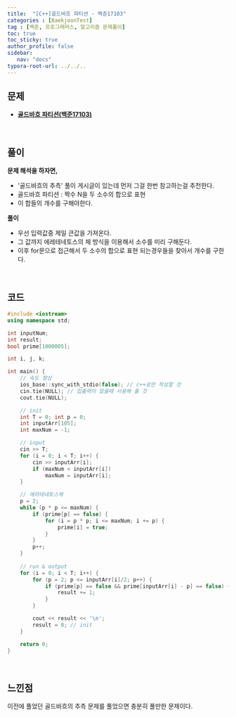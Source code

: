 ```yaml
---
title:  "[C++]골드바흐 파티션 - 백준17103"
categories : [BaekjoonTest]
tag : [백준, 프로그래머스, 알고리즘 문제풀이]
toc: true
toc_sticky: true
author_profile: false
sidebar:
   nav: "docs"
typora-root-url: ../../..
---
```




## 문제

* **[골드바흐 파티션(백준17103)](https://www.acmicpc.net/problem/17103)**

<br>

## 풀이

**문제 해석을 하자면,**

* '골드바흐의 추측' 풀이 게시글이 있는데 먼저 그걸 한번 참고하는걸 추천한다.
* 골드바흐 파티션 : 짝수 N을 두 소수의 합으로 표현
* 이 합들의 개수를 구해야한다.



**풀이**

* 우선 입력값중 제일 큰값을 가져온다.
* 그 값까지 에레테네토스의 체 방식을 이용해서 소수를 미리 구해둔다.
* 이후 for문으로 접근해서 두 소수의 합으로 표현 되는경우들을 찾아서 개수를 구한다.



<br>

## 코드

```c++
#include <iostream>
using namespace std;

int inputNum;
int result;
bool prime[1000005];

int i, j, k;

int main() {
	// 속도 향상
	ios_base::sync_with_stdio(false); // c++로만 작성할 것
	cin.tie(NULL); // 입출력이 많을때 사용해 줄 것
	cout.tie(NULL);

	// init
	int T = 0; int p = 0;
	int inputArr[105];
	int maxNum = -1;

	// input
	cin >> T;
	for (i = 0; i < T; i++) {
		cin >> inputArr[i];
		if (maxNum < inputArr[i])
			maxNum = inputArr[i];
	}

	// 에라테네토스체
	p = 2;
	while (p * p <= maxNum) {
		if (prime[p] == false) {
			for (i = p * p; i <= maxNum; i += p) {
				prime[i] = true;
			}
		}
		p++;
	}
	
	// run & output
	for (i = 0; i < T; i++) {
		for (p = 2; p <= inputArr[i]/2; p++) {
			if (prime[p] == false && prime[inputArr[i] - p] == false) { // 합해서 N이 나오는 두 수가 모두 소수 라면?
				result += 1;
			}
		}

		cout << result << '\n';
		result = 0; // init
	}

	return 0;
}
```

<br>

## 느낀점

이전에 풀었던 골드바흐의 추측 문제를 풀었으면 충분히 풀만한 문제이다.
